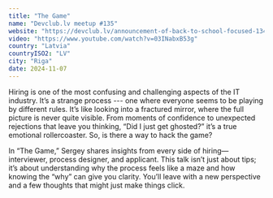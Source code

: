```yaml
---
title: "The Game"
name: "Devclub.lv meetup #135"
website: "https://devclub.lv/announcement-of-back-to-school-focused-134th-devclub-lv-2/"
video: "https://www.youtube.com/watch?v=03INabxB53g"
country: "Latvia"
countryISO2: "LV"
city: "Riga"
date: 2024-11-07
---
```


Hiring is one of the most confusing and challenging aspects of the IT industry.
It’s a strange process --- one where everyone seems to be playing by different rules.
It’s like looking into a fractured mirror, where the full picture is never quite visible.
From moments of confidence to unexpected rejections that leave you thinking, “Did I just get ghosted?” it’s a true emotional rollercoaster.
So, is there a way to hack the game?

In “The Game,” Sergey shares insights from every side of hiring—interviewer, process designer, and applicant.
This talk isn’t just about tips; it’s about understanding why the process feels like a maze and how knowing the “why” can give you clarity.
You’ll leave with a new perspective and a few thoughts that might just make things click.
